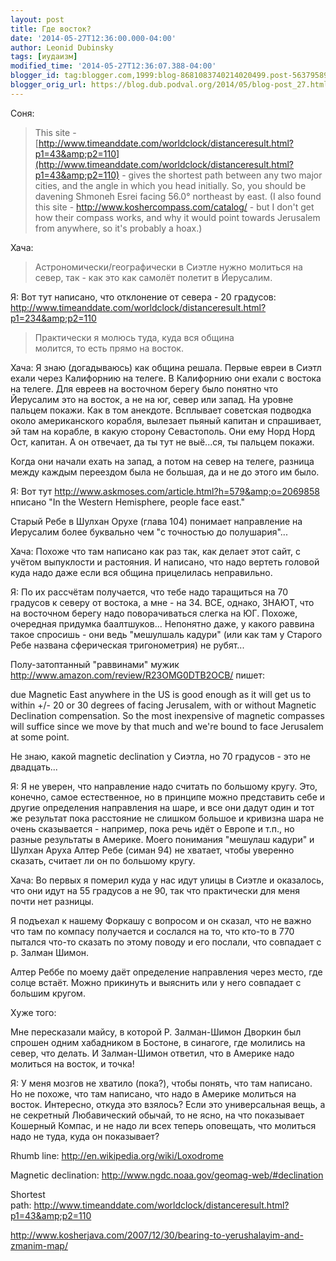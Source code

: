 ```yaml
---
layout: post
title: Где восток?
date: '2014-05-27T12:36:00.000-04:00'
author: Leonid Dubinsky
tags: [иудаизм]
modified_time: '2014-05-27T12:36:07.388-04:00'
blogger_id: tag:blogger.com,1999:blog-8681083740214020499.post-5637958986116330200
blogger_orig_url: https://blog.dub.podval.org/2014/05/blog-post_27.html
---
```


Соня:
> This site -
> [http://www.timeanddate.com/worldclock/distanceresult.html?p1=43&amp;p2=110](http://www.timeanddate.com/worldclock/distanceresult.html?p1=43&amp;p2=110) -
> gives the shortest path between any two major cities, and the angle in which
> you head initially. So, you should be davening Shmoneh Esrei facing 56.0° northeast by east.
> (I also found this site - http://www.koshercompass.com/catalog/ - but I
> don't get how their compass works, and why it would point towards Jerusalem
> from anywhere, so it's probably a hoax.)


Хача:
> Астрономически/географически в Сиэтле нужно молиться на север, так - как это
> как самолёт полетит в Йерусалим.

Я:
Вот тут написано, что отклонение от севера - 20 градусов:
http://www.timeanddate.com/worldclock/distanceresult.html?p1=234&amp;p2=110

> Практически я молюсь туда, куда вся община<br />
> молится, то есть прямо на восток.<br />

Хача:
Я знаю (догадываюсь) как община решала. Первые евреи в Сиэтл ехали через Калифорнию на телеге.
В Калифорнию они ехали с востока на телеге. Для евреев на восточном берегу было понятно что Йерусалим это на восток,
а не на юг, север или запад. На уровне пальцем покажи. Как в том анекдоте. Всплывает советская подводка около
американского корабля, вылезает пьяный капитан и спрашивает, эй там на корабле, в какую сторону Севастополь.
Они ему Норд Норд Ост, капитан. А он отвечает, да ты тут не выё...ся, ты пальцем покажи.
 
Когда они начали ехать на запад, а потом на север на телеге, разница между каждым переездом была не большая, да и не до этого им было.

Я:
Вот тут http://www.askmoses.com/article.html?h=579&amp;o=2069858
нписано "In the Western Hemisphere, people face east."

Старый Ребе в Шулхан Орухе (глава 104) понимает направление на Иерусалим
более буквально чем "с точностью до полушария"...

Хача:
Похоже что там написано как раз так, как делает этот сайт, с учётом выпуклости и растояния.
И написано, что надо вертеть головой куда надо даже если вся община прицелилась неправильно.

Я:
По их рассчётам получается, что тебе надо таращиться на 70 градусов к
северу от востока, а мне - на 34.
ВСЕ, однако, ЗНАЮТ, что на восточном берегу надо поворачиваться слегка на ЮГ.
Похоже, очередная придумка баалтшуков...
Непонятно даже, у какого раввина такое спросишь - они ведь "мешулшаль
кадури" (или как там у Старого Ребе названа сферическая тригонометрия)
не рубят...

Полу-затоптанный "раввинами" мужик
 http://www.amazon.com/review/R23OMG0DTB2OCB/
пишет:

 due Magnetic East anywhere in the US is good enough as
 it will get us to within +/- 20 or 30 degrees of facing Jerusalem,
 with or without Magnetic Declination compensation. So the most
 inexpensive of magnetic compasses will suffice since we move
 by that much and we're bound to face Jerusalem at some point.<br />

Не знаю, какой magnetic declination у Сиэтла, но 70 градусов - это не
двадцать...

Я:
Я не уверен, что направление надо считать по большому кругу.
Это, конечно, самое естественное, но в принципе можно представить себе и другие
определения направления на шаре, и все они дадут один и тот же результат
пока расстояние не слишком большое и кривизна шара не очень сказывается -
например, пока речь идёт о Европе и т.п., но разные результаты в Америке.
Моего понимания "мешулаш кадури" и Шулхан Аруха Алтер Ребе (симан 94)
не хватает,
чтобы уверенно сказать, считает ли он по большому кругу.<br />

Хача:
Во первых я померил куда у нас идут улицы в Сиэтле и оказалось, что они идут на 55 градусов а не 90, так что практически
для меня почти нет разницы.
 
Я подъехал к нашему Форкашу с вопросом и он сказал, что не важно что там по компасу получается и сослался на то, что
кто-то в 770 пытался что-то сказать по этому поводу и его послали, что совпадает с р. Залман Шимон.
 
Алтер Реббе по моему даёт определение направления через место, где солце встаёт. Можно прикинуть и выяснить или у него
совпадает с большим кругом.


Хуже того:

Мне пересказали майсу, в которой Р. Залман-Шимон Дворкин был спрошен
одним хабадником в Бостоне, в синагоге, где молились на север, что делать. И
Залман-Шимон ответил, что в Америке
надо молиться на восток, и точка!

Я:
У меня мозгов не хватило (пока?), чтобы понять, что там написано.
Но не похоже, что там написано, что надо в Америке молиться на восток.
Интересно, откуда это взялось? Если это универсальная вещь, а не секретный
Любавический обычай, то не ясно, на что показывает Кошерный Компас,
и не надо ли всех теперь оповещать, что молиться надо не туда, куда он
показывает?

Rhumb line: http://en.wikipedia.org/wiki/Loxodrome

Magnetic declination:&nbsp;http://www.ngdc.noaa.gov/geomag-web/#declination

Shortest path:&nbsp;http://www.timeanddate.com/worldclock/distanceresult.html?p1=43&amp;p2=110

http://www.kosherjava.com/2007/12/30/bearing-to-yerushalayim-and-zmanim-map/
